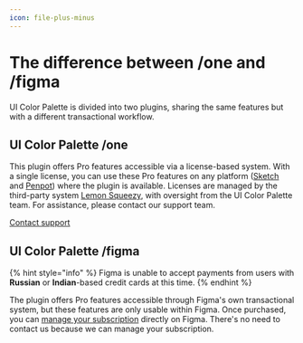 ```yaml
---
icon: file-plus-minus
---
```


# The difference between /one and /figma

UI Color Palette is divided into two plugins, sharing the same features but with a different transactional workflow.

## UI Color Palette /one

This plugin offers Pro features accessible via a license-based system. With a single license, you can use these Pro features on any platform ([Sketch](https://www.sketch.com/) and [Penpot](https://penpot.app/)) where the plugin is available. Licenses are managed by the third-party system [Lemon Squeezy](https://www.lemonsqueezy.com/), with oversight from the UI Color Palette team. For assistance, please contact our support team.

<a href="https://uicp.ylb.lt/contact" class="button primary" data-icon="bell-concierge">Contact support</a>

## UI Color Palette /figma

{% hint style="info" %}
Figma is unable to accept payments from users with **Russian** or **Indian**-based credit cards at this time.
{% endhint %}

The plugin offers Pro features accessible through Figma's own transactional system, but these features are only usable within Figma.  Once purchased, you can [manage your subscription](https://help.figma.com/hc/en-us/articles/29316602010775-Cancel-or-renew-a-plugin-subscription) directly on Figma. There's no need to contact us because we can manage your subscription.

